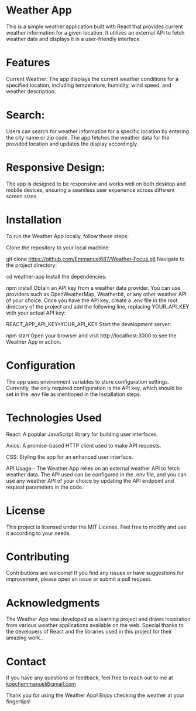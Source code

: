 
# Weather App
This is a simple weather application built with React that provides current weather information for a given location. It utilizes an external API to fetch weather data and displays it in a user-friendly interface.

# Features
Current Weather: The app displays the current weather conditions for a specified location, including temperature, humidity, wind speed, and weather description.

# Search:
 Users can search for weather information for a specific location by entering the city name or zip code. The app fetches the weather data for the provided location and updates the display accordingly.

# Responsive Design:
 The app is designed to be responsive and works well on both desktop and mobile devices, ensuring a seamless user experience across different screen sizes.

# Installation
To run the Weather App locally, follow these steps:

Clone the repository to your local machine:


git clone https://github.com/Emmanuel687/Weather-Focus.git
Navigate to the project directory:

cd weather-app
Install the dependencies:

npm install
Obtain an API key from a weather data provider. You can use providers such as OpenWeatherMap, Weatherbit, or any other weather API of your choice. Once you have the API key, create a .env file in the root directory of the project and add the following line, replacing YOUR_API_KEY with your actual API key:

REACT_APP_API_KEY=YOUR_API_KEY
Start the development server:

npm start
Open your browser and visit http://localhost:3000 to see the Weather App in action.

# Configuration
The app uses environment variables to store configuration settings. Currently, the only required configuration is the API key, which should be set in the .env file as mentioned in the installation steps.

# Technologies Used
React: A popular JavaScript library for building user interfaces.

Axios: A promise-based HTTP client used to make API requests.

CSS: Styling the app for an enhanced user interface.

API Usage:-
The Weather App relies on an external weather API to fetch weather data. The API used can be configured in the .env file, and you can use any weather API of your choice by updating the API endpoint and request parameters in the code.

# License
This project is licensed under the MIT License. Feel free to modify and use it according to your needs.

# Contributing
Contributions are welcome! If you find any issues or have suggestions for improvement, please open an issue or submit a pull request.

# Acknowledgments
The Weather App was developed as a learning project and draws inspiration from various weather applications available on the web. Special thanks to the developers of React and the libraries used in this project for their amazing work..

# Contact
If you have any questions or feedback, feel free to reach out to me at 
koechemmanuel@gmail.com

Thank you for using the Weather App! Enjoy checking the weather at your fingertips!